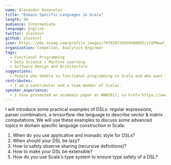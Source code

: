 ```yaml
---
name: Alexander Konovalov
title: "Domain Specific Languages in Scala"
length: 90
audience: Intermediate
language: English
twitter: alexknvl
github: alexknvl
icon: https://pbs.twimg.com/profile_images/797920728859480065/sCOPNuwF_400x400.jpg
organization: Compellon, Analytics Engineer
tags:
  - Functional Programming
  - Data Science / Machine Learning
  - Software Design and Architecture
suggestions:
  - People who dabble in functional programming in Scala and who want to get better at writing sophisticated embedded domain specific languages. General and domain-specific library developers.
contributes:
  - I am a contributor and a team member of Scalaz.
speaker_experience:
  - I have presented an academic paper at WWW2017, <a href='https://www.slideshare.net/AlexanderKonovalov13/learning-event-extractors-from-knowledge-base-revisions'>https://www.slideshare.net/AlexanderKonovalov13/learning-event-extractors-from-knowledge-base-revisions</a> and presented <a href='https://alexknvl.com/docs/scalaz_summit_presentation.pdf'>https://alexknvl.com/docs/scalaz_summit_presentation.pdf</a> at Lambdaconf 2018 but in an informal setting during scalaz summit and without much preparation.
---
```

I will introduce some practical examples of DSLs: 
regular expressions, parser combinators, a tensorflow-like 
language to describe vector & matrix computations. We will
use these examples to discuss some advanced topics in domain 
specific language construction in Scala: 

1. When do you use applicative and monadic style for DSLs?
2. When should your DSL be lazy?
3. How to safely observe sharing (recursive definitions)?
4. How to make your DSL be extensible?
5. How do you use Scala's type system to ensure type safety of a DSL?

